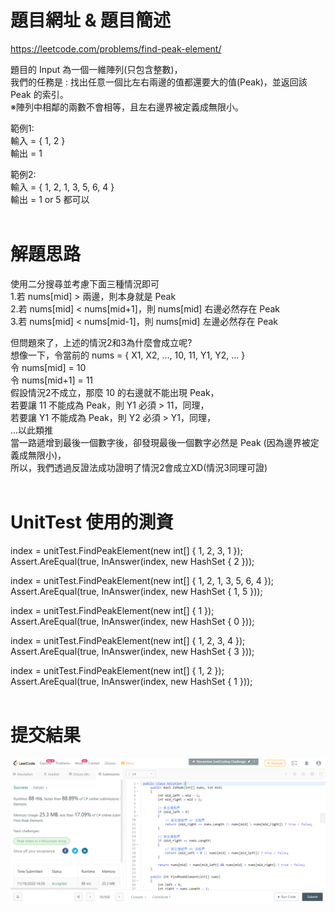 # 題目網址 & 題目簡述  
https://leetcode.com/problems/find-peak-element/  
  
題目的 Input 為一個一維陣列(只包含整數)，  
我們的任務是 : 找出任意一個比左右兩邊的值都還要大的值(Peak)，並返回該 Peak 的索引。  
※陣列中相鄰的兩數不會相等，且左右邊界被定義成無限小。  
  
範例1:  
輸入 = { 1, 2 }  
輸出 = 1  
  
範例2:  
輸入 = { 1, 2, 1, 3, 5, 6, 4 }  
輸出 = 1 or 5 都可以  
&emsp;  
# 解題思路  
使用二分搜尋並考慮下面三種情況即可  
1.若 nums[mid] > 兩邊，則本身就是 Peak  
2.若 nums[mid] < nums[mid+1]，則 nums[mid] 右邊必然存在 Peak  
3.若 nums[mid] < nums[mid-1]，則 nums[mid] 左邊必然存在 Peak  
  
但問題來了，上述的情況2和3為什麼會成立呢?  
想像一下，令當前的 nums = { X1, X2, ..., 10, 11, Y1, Y2, ... }  
令 nums[mid] = 10  
令 nums[mid+1] = 11  
假設情況2不成立，那麼 10 的右邊就不能出現 Peak，  
若要讓 11 不能成為 Peak，則 Y1 必須 > 11，同理，  
若要讓 Y1 不能成為 Peak，則 Y2 必須 > Y1，同理，  
...以此類推  
當一路遞增到最後一個數字後，卻發現最後一個數字必然是 Peak (因為邊界被定義成無限小)，  
所以，我們透過反證法成功證明了情況2會成立XD(情況3同理可證)  
&emsp;  
# UnitTest 使用的測資  
index = unitTest.FindPeakElement(new int[] { 1, 2, 3, 1 });  
Assert.AreEqual(true, InAnswer(index, new HashSet<int> { 2 }));  
  
index = unitTest.FindPeakElement(new int[] { 1, 2, 1, 3, 5, 6, 4 });  
Assert.AreEqual(true, InAnswer(index, new HashSet<int> { 1, 5 }));  
  
index = unitTest.FindPeakElement(new int[] { 1 });  
Assert.AreEqual(true, InAnswer(index, new HashSet<int> { 0 }));  
  
index = unitTest.FindPeakElement(new int[] { 1, 2, 3, 4 });  
Assert.AreEqual(true, InAnswer(index, new HashSet<int> { 3 }));  
  
index = unitTest.FindPeakElement(new int[] { 1, 2 });  
Assert.AreEqual(true, InAnswer(index, new HashSet<int> { 1 }));  
&emsp;  
# 提交結果  
![image](https://raw.githubusercontent.com/Jacky20200711/LeetCode/master/Q162(Find%20Peak%20Element)/SuccessShot.PNG)  
&emsp;  
&emsp;  
